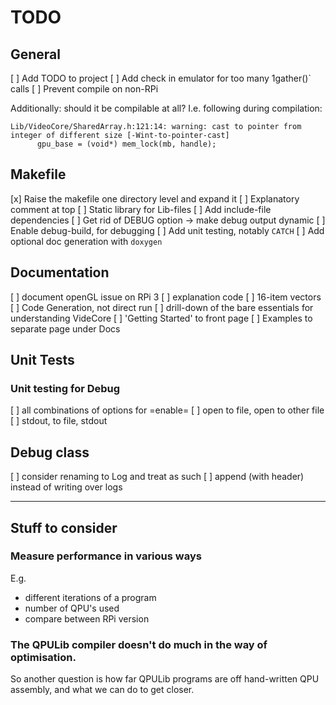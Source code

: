 
# TODO

## General

[ ] Add TODO to project
[ ] Add check in emulator for too many 1gather()` calls
[ ] Prevent compile on non-RPi

Additionally: should it be compilable at all? I.e. following during compilation:

```
Lib/VideoCore/SharedArray.h:121:14: warning: cast to pointer from integer of different size [-Wint-to-pointer-cast]
      gpu_base = (void*) mem_lock(mb, handle);
```

## Makefile

[x] Raise the makefile one directory level and expand it
[ ] Explanatory comment at top
[ ] Static library for Lib-files
[ ] Add include-file dependencies
[ ] Get rid of DEBUG option -> make debug output dynamic
[ ] Enable debug-build, for debugging
[ ] Add unit testing, notably `CATCH`
[ ] Add optional doc generation with `doxygen`

## Documentation

[ ] document openGL issue on RPi 3
[ ] explanation code
  [ ] 16-item vectors
  [ ] Code Generation, not direct run
[ ] drill-down of the bare essentials for understanding VideCore
[ ] 'Getting Started' to front page
[ ] Examples to separate page under Docs

## Unit Tests
### Unit testing for Debug
[ ] all combinations of options for =enable=
[ ] open to file, open to other file
[ ] stdout, to file, stdout

## Debug class

[ ] consider renaming to Log and treat as such
[ ] append (with header) instead of writing over logs

-----

## Stuff to consider

### Measure performance in various ways
E.g.

  - different iterations of a program
  - number of QPU's used
  - compare between RPi version
  
### The QPULib compiler doesn't do much in the way of optimisation.

So another question is how far QPULib programs are off hand-written QPU assembly, and what we can do to get closer.
